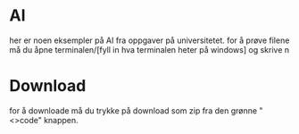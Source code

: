# AI
her er noen eksempler på AI fra oppgaver på universitetet. 
for å prøve filene må du åpne terminalen/[fyll in hva terminalen heter på windows] og skrive n


# Download
for å downloade må du trykke på download som zip fra den grønne "<>code" knappen.
